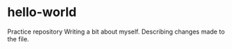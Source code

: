 # hello-world
Practice repository
Writing a bit about myself.  Describing changes made to the file.
